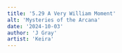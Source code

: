 ```yaml
---
title: '5.29 A Very William Moment'
alt: 'Mysteries of the Arcana'
date: '2024-10-03'
author: 'J Gray'
artist: 'Keira'
---
```

